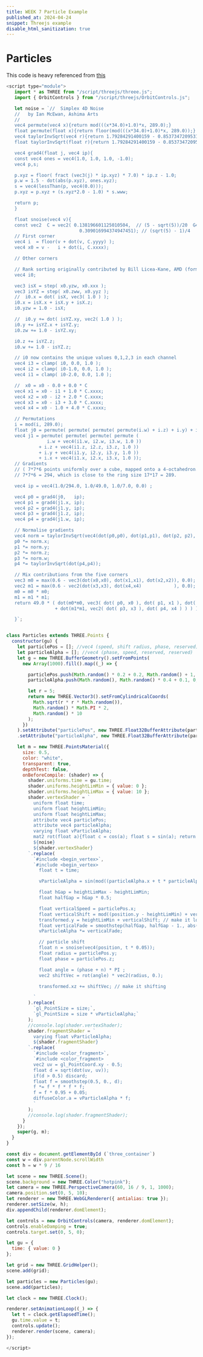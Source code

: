 ```yaml
---
title: WEEK 7 Particle Example
published_at: 2024-04-24
snippet: Threejs example
disable_html_sanitization: true
---
```


# Particles

This code is heavy referenced from [this](https://codepen.io/prisoner849/pen/ExpLBEO)

<div id="three_container"></div>

<script type="module">
   import * as THREE from "/script/threejs/threee.js";
   import { OrbitControls } from "/script/threejs/OrbitControls.js";

   let noise = `//	Simplex 4D Noise 
   //	by Ian McEwan, Ashima Arts
   //
   vec4 permute(vec4 x){return mod(((x*34.0)+1.0)*x, 289.0);}
   float permute(float x){return floor(mod(((x*34.0)+1.0)*x, 289.0));}
   vec4 taylorInvSqrt(vec4 r){return 1.79284291400159 - 0.85373472095314 * r;}
   float taylorInvSqrt(float r){return 1.79284291400159 - 0.85373472095314 * r;}

   vec4 grad4(float j, vec4 ip){
   const vec4 ones = vec4(1.0, 1.0, 1.0, -1.0);
   vec4 p,s;

   p.xyz = floor( fract (vec3(j) * ip.xyz) * 7.0) * ip.z - 1.0;
   p.w = 1.5 - dot(abs(p.xyz), ones.xyz);
   s = vec4(lessThan(p, vec4(0.0)));
   p.xyz = p.xyz + (s.xyz*2.0 - 1.0) * s.www; 

   return p;
   }

   float snoise(vec4 v){
   const vec2  C = vec2( 0.138196601125010504,  // (5 - sqrt(5))/20  G4
                           0.309016994374947451); // (sqrt(5) - 1)/4   F4
   // First corner
   vec4 i  = floor(v + dot(v, C.yyyy) );
   vec4 x0 = v -   i + dot(i, C.xxxx);

   // Other corners

   // Rank sorting originally contributed by Bill Licea-Kane, AMD (formerly ATI)
   vec4 i0;

   vec3 isX = step( x0.yzw, x0.xxx );
   vec3 isYZ = step( x0.zww, x0.yyz );
   //  i0.x = dot( isX, vec3( 1.0 ) );
   i0.x = isX.x + isX.y + isX.z;
   i0.yzw = 1.0 - isX;

   //  i0.y += dot( isYZ.xy, vec2( 1.0 ) );
   i0.y += isYZ.x + isYZ.y;
   i0.zw += 1.0 - isYZ.xy;

   i0.z += isYZ.z;
   i0.w += 1.0 - isYZ.z;

   // i0 now contains the unique values 0,1,2,3 in each channel
   vec4 i3 = clamp( i0, 0.0, 1.0 );
   vec4 i2 = clamp( i0-1.0, 0.0, 1.0 );
   vec4 i1 = clamp( i0-2.0, 0.0, 1.0 );

   //  x0 = x0 - 0.0 + 0.0 * C 
   vec4 x1 = x0 - i1 + 1.0 * C.xxxx;
   vec4 x2 = x0 - i2 + 2.0 * C.xxxx;
   vec4 x3 = x0 - i3 + 3.0 * C.xxxx;
   vec4 x4 = x0 - 1.0 + 4.0 * C.xxxx;

   // Permutations
   i = mod(i, 289.0); 
   float j0 = permute( permute( permute( permute(i.w) + i.z) + i.y) + i.x);
   vec4 j1 = permute( permute( permute( permute (
               i.w + vec4(i1.w, i2.w, i3.w, 1.0 ))
            + i.z + vec4(i1.z, i2.z, i3.z, 1.0 ))
            + i.y + vec4(i1.y, i2.y, i3.y, 1.0 ))
            + i.x + vec4(i1.x, i2.x, i3.x, 1.0 ));
   // Gradients
   // ( 7*7*6 points uniformly over a cube, mapped onto a 4-octahedron.)
   // 7*7*6 = 294, which is close to the ring size 17*17 = 289.

   vec4 ip = vec4(1.0/294.0, 1.0/49.0, 1.0/7.0, 0.0) ;

   vec4 p0 = grad4(j0,   ip);
   vec4 p1 = grad4(j1.x, ip);
   vec4 p2 = grad4(j1.y, ip);
   vec4 p3 = grad4(j1.z, ip);
   vec4 p4 = grad4(j1.w, ip);

   // Normalise gradients
   vec4 norm = taylorInvSqrt(vec4(dot(p0,p0), dot(p1,p1), dot(p2, p2), dot(p3,p3)));
   p0 *= norm.x;
   p1 *= norm.y;
   p2 *= norm.z;
   p3 *= norm.w;
   p4 *= taylorInvSqrt(dot(p4,p4));

   // Mix contributions from the five corners
   vec3 m0 = max(0.6 - vec3(dot(x0,x0), dot(x1,x1), dot(x2,x2)), 0.0);
   vec2 m1 = max(0.6 - vec2(dot(x3,x3), dot(x4,x4)            ), 0.0);
   m0 = m0 * m0;
   m1 = m1 * m1;
   return 49.0 * ( dot(m0*m0, vec3( dot( p0, x0 ), dot( p1, x1 ), dot( p2, x2 )))
                  + dot(m1*m1, vec2( dot( p3, x3 ), dot( p4, x4 ) ) ) ) ;

   }`;


class Particles extends THREE.Points {
  constructor(gu) {
    let particlePos = []; //vec4 (speed, shift radius, phase, reserved);
    let particleAlpha = []; //vec4 (phase, speed, reserved, reserved)
    let g = new THREE.BufferGeometry().setFromPoints(
      new Array(1000).fill().map((_) => {
        
        particlePos.push(Math.random() * 0.2 + 0.2, Math.random() + 1, Math.random(), 0);
        particleAlpha.push(Math.random(), Math.random() * 0.4 + 0.1, 0, 0);
        
        let r = 5;
        return new THREE.Vector3().setFromCylindricalCoords(
          Math.sqrt(r * r * Math.random()),
          Math.random() * Math.PI * 2,
          Math.random() * 10
        );
      })
    ).setAttribute("particlePos", new THREE.Float32BufferAttribute(particlePos, 4))
    .setAttribute("particleAlpha", new THREE.Float32BufferAttribute(particleAlpha, 4));
    
    let m = new THREE.PointsMaterial({
      size: 0.5,
      color: "white",
      transparent: true,
      depthTest: false,
      onBeforeCompile: (shader) => {
        shader.uniforms.time = gu.time;
        shader.uniforms.heightLimMin = { value: 0 };
        shader.uniforms.heightLimMax = { value: 10 };
        shader.vertexShader = `
          uniform float time;
          uniform float heightLimMin;
          uniform float heightLimMax;
          attribute vec4 particlePos;
          attribute vec4 particleAlpha;
          varying float vParticleAlpha;
          mat2 rot(float a){float c = cos(a); float s = sin(a); return mat2(c, s, -s, c);}
          ${noise}
          ${shader.vertexShader}
        `.replace(
          `#include <begin_vertex>`,
          `#include <begin_vertex>
            float t = time;
          
            vParticleAlpha = sin(mod((particleAlpha.x + t * particleAlpha.y) * PI2, PI2)) * 0.5 + 0.5;
                        
            float hGap = heightLimMax - heightLimMin;
            float halfGap = hGap * 0.5;
            
            float verticalSpeed = particlePos.x;
            float verticalShift = mod((position.y - heightLimMin) + verticalSpeed * t, hGap);
            transformed.y = heightLimMin + verticalShift; // make it looped on Y-axis
            float verticalFade = smoothstep(halfGap, halfGap - 1., abs(verticalShift - halfGap)); // for both top and bottom
            vParticleAlpha *= verticalFade;
            
            // particle shift
            float n = snoise(vec4(position, t * 0.05));
            float radius = particlePos.y;
            float phase = particlePos.z;
            
            float angle = (phase + n) * PI ;
            vec2 shiftVec = rot(angle) * vec2(radius, 0.);
            
            transformed.xz += shiftVec; // make it shifting
            
          `
        ).replace(
          `gl_PointSize = size;`,
          `gl_PointSize = size * vParticleAlpha;`
        );
        //console.log(shader.vertexShader);
        shader.fragmentShader = `
          varying float vParticleAlpha;
          ${shader.fragmentShader}
        `.replace(
          `#include <color_fragment>`,
          `#include <color_fragment>
          vec2 uv = gl_PointCoord.xy - 0.5;
          float d = sqrt(dot(uv, uv));
          if(d > 0.5) discard;
          float f = smoothstep(0.5, 0., d);
          f *= f * f * f * f;
          f = f * 0.95 + 0.05;
          diffuseColor.a = vParticleAlpha * f;
          `
        );
        //console.log(shader.fragmentShader);
      }
    });
    super(g, m);
  }
}

const div = document.getElementById (`three_container`)
const w = div.parentNode.scrollWidth
const h = w * 9 / 16

let scene = new THREE.Scene();
scene.background = new THREE.Color("hotpink");
let camera = new THREE.PerspectiveCamera(60, 16 / 9, 1, 1000);
camera.position.set(0, 5, 10);
let renderer = new THREE.WebGLRenderer({ antialias: true });
renderer.setSize(w, h);
div.appendChild(renderer.domElement);

let controls = new OrbitControls(camera, renderer.domElement);
controls.enableDamping = true;
controls.target.set(0, 5, 0);

let gu = {
  time: { value: 0 }
};

let grid = new THREE.GridHelper();
scene.add(grid);

let particles = new Particles(gu);
scene.add(particles);

let clock = new THREE.Clock();

renderer.setAnimationLoop((_) => {
  let t = clock.getElapsedTime();
  gu.time.value = t;
  controls.update();
  renderer.render(scene, camera);
});

</script>

```javascript
<script type="module">
   import * as THREE from "/script/threejs/threee.js";
   import { OrbitControls } from "/script/threejs/OrbitControls.js";

   let noise = `//	Simplex 4D Noise
   //	by Ian McEwan, Ashima Arts
   //
   vec4 permute(vec4 x){return mod(((x*34.0)+1.0)*x, 289.0);}
   float permute(float x){return floor(mod(((x*34.0)+1.0)*x, 289.0));}
   vec4 taylorInvSqrt(vec4 r){return 1.79284291400159 - 0.85373472095314 * r;}
   float taylorInvSqrt(float r){return 1.79284291400159 - 0.85373472095314 * r;}

   vec4 grad4(float j, vec4 ip){
   const vec4 ones = vec4(1.0, 1.0, 1.0, -1.0);
   vec4 p,s;

   p.xyz = floor( fract (vec3(j) * ip.xyz) * 7.0) * ip.z - 1.0;
   p.w = 1.5 - dot(abs(p.xyz), ones.xyz);
   s = vec4(lessThan(p, vec4(0.0)));
   p.xyz = p.xyz + (s.xyz*2.0 - 1.0) * s.www;

   return p;
   }

   float snoise(vec4 v){
   const vec2  C = vec2( 0.138196601125010504,  // (5 - sqrt(5))/20  G4
                           0.309016994374947451); // (sqrt(5) - 1)/4   F4
   // First corner
   vec4 i  = floor(v + dot(v, C.yyyy) );
   vec4 x0 = v -   i + dot(i, C.xxxx);

   // Other corners

   // Rank sorting originally contributed by Bill Licea-Kane, AMD (formerly ATI)
   vec4 i0;

   vec3 isX = step( x0.yzw, x0.xxx );
   vec3 isYZ = step( x0.zww, x0.yyz );
   //  i0.x = dot( isX, vec3( 1.0 ) );
   i0.x = isX.x + isX.y + isX.z;
   i0.yzw = 1.0 - isX;

   //  i0.y += dot( isYZ.xy, vec2( 1.0 ) );
   i0.y += isYZ.x + isYZ.y;
   i0.zw += 1.0 - isYZ.xy;

   i0.z += isYZ.z;
   i0.w += 1.0 - isYZ.z;

   // i0 now contains the unique values 0,1,2,3 in each channel
   vec4 i3 = clamp( i0, 0.0, 1.0 );
   vec4 i2 = clamp( i0-1.0, 0.0, 1.0 );
   vec4 i1 = clamp( i0-2.0, 0.0, 1.0 );

   //  x0 = x0 - 0.0 + 0.0 * C
   vec4 x1 = x0 - i1 + 1.0 * C.xxxx;
   vec4 x2 = x0 - i2 + 2.0 * C.xxxx;
   vec4 x3 = x0 - i3 + 3.0 * C.xxxx;
   vec4 x4 = x0 - 1.0 + 4.0 * C.xxxx;

   // Permutations
   i = mod(i, 289.0);
   float j0 = permute( permute( permute( permute(i.w) + i.z) + i.y) + i.x);
   vec4 j1 = permute( permute( permute( permute (
               i.w + vec4(i1.w, i2.w, i3.w, 1.0 ))
            + i.z + vec4(i1.z, i2.z, i3.z, 1.0 ))
            + i.y + vec4(i1.y, i2.y, i3.y, 1.0 ))
            + i.x + vec4(i1.x, i2.x, i3.x, 1.0 ));
   // Gradients
   // ( 7*7*6 points uniformly over a cube, mapped onto a 4-octahedron.)
   // 7*7*6 = 294, which is close to the ring size 17*17 = 289.

   vec4 ip = vec4(1.0/294.0, 1.0/49.0, 1.0/7.0, 0.0) ;

   vec4 p0 = grad4(j0,   ip);
   vec4 p1 = grad4(j1.x, ip);
   vec4 p2 = grad4(j1.y, ip);
   vec4 p3 = grad4(j1.z, ip);
   vec4 p4 = grad4(j1.w, ip);

   // Normalise gradients
   vec4 norm = taylorInvSqrt(vec4(dot(p0,p0), dot(p1,p1), dot(p2, p2), dot(p3,p3)));
   p0 *= norm.x;
   p1 *= norm.y;
   p2 *= norm.z;
   p3 *= norm.w;
   p4 *= taylorInvSqrt(dot(p4,p4));

   // Mix contributions from the five corners
   vec3 m0 = max(0.6 - vec3(dot(x0,x0), dot(x1,x1), dot(x2,x2)), 0.0);
   vec2 m1 = max(0.6 - vec2(dot(x3,x3), dot(x4,x4)            ), 0.0);
   m0 = m0 * m0;
   m1 = m1 * m1;
   return 49.0 * ( dot(m0*m0, vec3( dot( p0, x0 ), dot( p1, x1 ), dot( p2, x2 )))
                  + dot(m1*m1, vec2( dot( p3, x3 ), dot( p4, x4 ) ) ) ) ;

   }`;


class Particles extends THREE.Points {
  constructor(gu) {
    let particlePos = []; //vec4 (speed, shift radius, phase, reserved);
    let particleAlpha = []; //vec4 (phase, speed, reserved, reserved)
    let g = new THREE.BufferGeometry().setFromPoints(
      new Array(1000).fill().map((_) => {

        particlePos.push(Math.random() * 0.2 + 0.2, Math.random() + 1, Math.random(), 0);
        particleAlpha.push(Math.random(), Math.random() * 0.4 + 0.1, 0, 0);

        let r = 5;
        return new THREE.Vector3().setFromCylindricalCoords(
          Math.sqrt(r * r * Math.random()),
          Math.random() * Math.PI * 2,
          Math.random() * 10
        );
      })
    ).setAttribute("particlePos", new THREE.Float32BufferAttribute(particlePos, 4))
    .setAttribute("particleAlpha", new THREE.Float32BufferAttribute(particleAlpha, 4));

    let m = new THREE.PointsMaterial({
      size: 0.5,
      color: "white",
      transparent: true,
      depthTest: false,
      onBeforeCompile: (shader) => {
        shader.uniforms.time = gu.time;
        shader.uniforms.heightLimMin = { value: 0 };
        shader.uniforms.heightLimMax = { value: 10 };
        shader.vertexShader = `
          uniform float time;
          uniform float heightLimMin;
          uniform float heightLimMax;
          attribute vec4 particlePos;
          attribute vec4 particleAlpha;
          varying float vParticleAlpha;
          mat2 rot(float a){float c = cos(a); float s = sin(a); return mat2(c, s, -s, c);}
          ${noise}
          ${shader.vertexShader}
        `.replace(
          `#include <begin_vertex>`,
          `#include <begin_vertex>
            float t = time;

            vParticleAlpha = sin(mod((particleAlpha.x + t * particleAlpha.y) * PI2, PI2)) * 0.5 + 0.5;

            float hGap = heightLimMax - heightLimMin;
            float halfGap = hGap * 0.5;

            float verticalSpeed = particlePos.x;
            float verticalShift = mod((position.y - heightLimMin) + verticalSpeed * t, hGap);
            transformed.y = heightLimMin + verticalShift; // make it looped on Y-axis
            float verticalFade = smoothstep(halfGap, halfGap - 1., abs(verticalShift - halfGap)); // for both top and bottom
            vParticleAlpha *= verticalFade;

            // particle shift
            float n = snoise(vec4(position, t * 0.05));
            float radius = particlePos.y;
            float phase = particlePos.z;

            float angle = (phase + n) * PI ;
            vec2 shiftVec = rot(angle) * vec2(radius, 0.);

            transformed.xz += shiftVec; // make it shifting

          `
        ).replace(
          `gl_PointSize = size;`,
          `gl_PointSize = size * vParticleAlpha;`
        );
        //console.log(shader.vertexShader);
        shader.fragmentShader = `
          varying float vParticleAlpha;
          ${shader.fragmentShader}
        `.replace(
          `#include <color_fragment>`,
          `#include <color_fragment>
          vec2 uv = gl_PointCoord.xy - 0.5;
          float d = sqrt(dot(uv, uv));
          if(d > 0.5) discard;
          float f = smoothstep(0.5, 0., d);
          f *= f * f * f * f;
          f = f * 0.95 + 0.05;
          diffuseColor.a = vParticleAlpha * f;
          `
        );
        //console.log(shader.fragmentShader);
      }
    });
    super(g, m);
  }
}

const div = document.getElementById (`three_container`)
const w = div.parentNode.scrollWidth
const h = w * 9 / 16

let scene = new THREE.Scene();
scene.background = new THREE.Color("hotpink");
let camera = new THREE.PerspectiveCamera(60, 16 / 9, 1, 1000);
camera.position.set(0, 5, 10);
let renderer = new THREE.WebGLRenderer({ antialias: true });
renderer.setSize(w, h);
div.appendChild(renderer.domElement);

let controls = new OrbitControls(camera, renderer.domElement);
controls.enableDamping = true;
controls.target.set(0, 5, 0);

let gu = {
  time: { value: 0 }
};

let grid = new THREE.GridHelper();
scene.add(grid);

let particles = new Particles(gu);
scene.add(particles);

let clock = new THREE.Clock();

renderer.setAnimationLoop((_) => {
  let t = clock.getElapsedTime();
  gu.time.value = t;
  controls.update();
  renderer.render(scene, camera);
});

</script>

```

